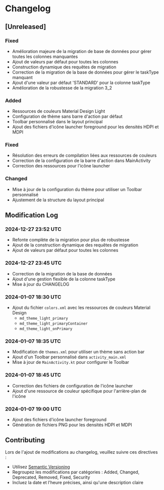 # Changelog

## [Unreleased]

### Fixed
- Amélioration majeure de la migration de base de données pour gérer toutes les colonnes manquantes
- Ajout de valeurs par défaut pour toutes les colonnes
- Construction dynamique des requêtes de migration
- Correction de la migration de la base de données pour gérer le taskType manquant
- Ajout d'une valeur par défaut 'STANDARD' pour la colonne taskType
- Amélioration de la robustesse de la migration 3_2

### Added
- Ressources de couleurs Material Design Light
- Configuration de thème sans barre d'action par défaut
- Toolbar personnalisé dans le layout principal
- Ajout des fichiers d'icône launcher foreground pour les densités HDPI et MDPI

### Fixed
- Résolution des erreurs de compilation liées aux ressources de couleurs
- Correction de la configuration de la barre d'action dans MainActivity
- Correction des ressources pour l'icône launcher

### Changed
- Mise à jour de la configuration du thème pour utiliser un Toolbar personnalisé
- Ajustement de la structure du layout principal

## Modification Log

### 2024-12-27 23:52 UTC
- Refonte complète de la migration pour plus de robustesse
- Ajout de la construction dynamique des requêtes de migration
- Ajout de valeurs par défaut pour toutes les colonnes

### 2024-12-27 23:45 UTC
- Correction de la migration de la base de données
- Ajout d'une gestion flexible de la colonne taskType
- Mise à jour du CHANGELOG

### 2024-01-07 18:30 UTC
- Ajout du fichier `colors.xml` avec les ressources de couleurs Material Design
  - `md_theme_light_primary`
  - `md_theme_light_primaryContainer`
  - `md_theme_light_onPrimary`

### 2024-01-07 18:35 UTC
- Modification de `themes.xml` pour utiliser un thème sans action bar
- Ajout d'un Toolbar personnalisé dans `activity_main.xml`
- Mise à jour de `MainActivity.kt` pour configurer le Toolbar

### 2024-01-07 18:45 UTC
- Correction des fichiers de configuration de l'icône launcher
- Ajout d'une ressource de couleur spécifique pour l'arrière-plan de l'icône

### 2024-01-07 19:00 UTC
- Ajout des fichiers d'icône launcher foreground
- Génération de fichiers PNG pour les densités HDPI et MDPI

## Contributing
Lors de l'ajout de modifications au changelog, veuillez suivre ces directives :
- Utilisez [Semantic Versioning](https://semver.org/)
- Regroupez les modifications par catégories : Added, Changed, Deprecated, Removed, Fixed, Security
- Incluez la date et l'heure précises, ainsi qu'une description claire
